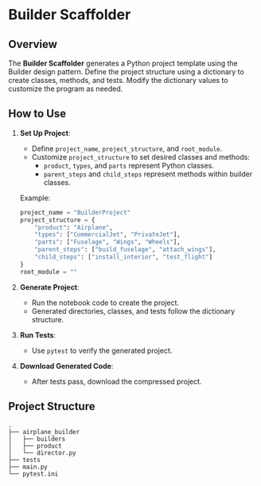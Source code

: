 # Builder Scaffolder

## Overview
The **Builder Scaffolder** generates a Python project template using the Builder design pattern. Define the project structure using a dictionary to create classes, methods, and tests. Modify the dictionary values to customize the program as needed.

## How to Use

1. **Set Up Project**:
    - Define `project_name`, `project_structure`, and `root_module`.
    - Customize `project_structure` to set desired classes and methods:
        - `product`, `types`, and `parts` represent Python classes.
        - `parent_steps` and `child_steps` represent methods within builder classes.

    Example:

    ```python
    project_name = "BuilderProject"
    project_structure = {
        "product": "Airplane",
        "types": ["CommercialJet", "PrivateJet"],
        "parts": ["Fuselage", "Wings", "Wheels"],
        "parent_steps": ["build_fuselage", "attach_wings"],
        "child_steps": ["install_interior", "test_flight"]
    }
    root_module = ""
    ```

2. **Generate Project**:
    - Run the notebook code to create the project.
    - Generated directories, classes, and tests follow the dictionary structure.

3. **Run Tests**:
    - Use `pytest` to verify the generated project.

4. **Download Generated Code**:
    - After tests pass, download the compressed project.

## Project Structure

```
.
├── airplane_builder
│   ├── builders
│   ├── product
│   └── director.py
├── tests
├── main.py
└── pytest.ini
```
